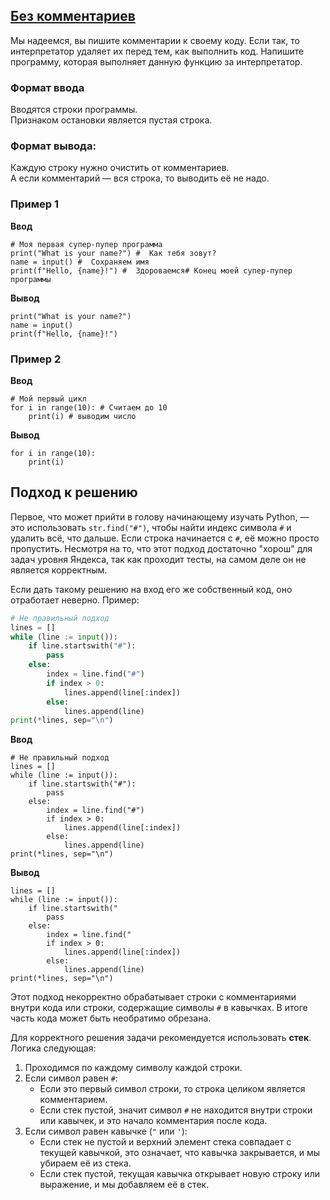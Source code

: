 ## [Без комментариев](../../../solutions/3.1/31_i.py)

Мы надеемся, вы пишите комментарии к своему коду. Если так, то интерпретатор удаляет их перед тем, как выполнить код. Напишите программу, которая выполняет данную функцию за интерпретатор.

### Формат ввода

Вводятся строки программы.\
Признаком остановки является пустая строка.

### Формат вывода:

Каждую строку нужно очистить от комментариев.\
А если комментарий — вся строка, то выводить её не надо.

### Пример 1

**Ввод**
```plaintext
# Моя первая супер-пупер программа
print("What is your name?") #  Как тебя зовут?
name = input() #  Сохраняем имя
print(f"Hello, {name}!") #  Здороваемся# Конец моей супер-пупер программы

```

**Вывод**
```plaintext
print("What is your name?")
name = input()
print(f"Hello, {name}!")
```

### Пример 2

**Ввод**
```plaintext
# Мой первый цикл
for i in range(10): # Считаем до 10
    print(i) # выводим число

```

**Вывод**
```plaintext
for i in range(10):
    print(i)
```

## Подход к решению

Первое, что может прийти в голову начинающему изучать Python, — это использовать `str.find("#")`, чтобы найти индекс символа `#` и удалить всё, что дальше. Если строка начинается с `#`, её можно просто пропустить. Несмотря на то, что этот подход достаточно "хорош" для задач уровня Яндекса, так как проходит тесты, на самом деле он не является корректным. 

Если дать такому решению на вход его же собственный код, оно отработает неверно. Пример:

```Python
# Не правильный подход
lines = []
while (line := input()):
    if line.startswith("#"):
        pass
    else:
        index = line.find("#")
        if index > 0:
            lines.append(line[:index])
        else:
            lines.append(line)
print(*lines, sep="\n")
```

**Ввод**
```plaintext
# Не правильный подход
lines = []
while (line := input()):
    if line.startswith("#"):
        pass
    else:
        index = line.find("#")
        if index > 0:
            lines.append(line[:index])
        else:
            lines.append(line)
print(*lines, sep="\n")
```

**Вывод**
```plaintext
lines = []
while (line := input()):
    if line.startswith("
        pass
    else:
        index = line.find("
        if index > 0:
            lines.append(line[:index])
        else:
            lines.append(line)
print(*lines, sep="\n")
```

Этот подход некорректно обрабатывает строки с комментариями внутри кода или строки, содержащие символы `#` в кавычках. В итоге часть кода может быть необратимо обрезана.

Для корректного решения задачи рекомендуется использовать **стек**. Логика следующая:

1. Проходимся по каждому символу каждой строки.
2. Если символ равен `#`:
   - Если это первый символ строки, то строка целиком является комментарием.
   - Если стек пустой, значит символ `#` не находится внутри строки или кавычек, и это начало комментария после кода.
3. Если символ равен кавычке (`"` или `'`):
   - Если стек не пустой и верхний элемент стека совпадает с текущей кавычкой, это означает, что кавычка закрывается, и мы убираем её из стека.
   - Если стек пустой, текущая кавычка открывает новую строку или выражение, и мы добавляем её в стек.
